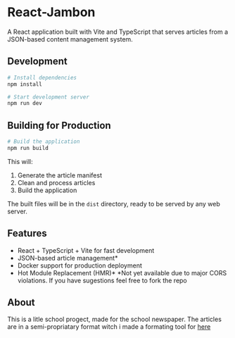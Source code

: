 # React-Jambon

A React application built with Vite and TypeScript that serves articles from a JSON-based content management system.

## Development

```bash
# Install dependencies
npm install

# Start development server
npm run dev
```

## Building for Production

```bash
# Build the application
npm run build
```

This will:
1. Generate the article manifest
2. Clean and process articles
3. Build the application

The built files will be in the `dist` directory, ready to be served by any web server.

## Features

- React + TypeScript + Vite for fast development
- JSON-based article management*
- Docker support for production deployment
- Hot Module Replacement (HMR)*
*Not yet available due to major CORS violations. If you have sugestions feel free to fork the repo

## About 
This is a litle school progect, made for the school newspaper. The articles are in a semi-propriatary format witch i made a formating tool for [here](https://github.com/t0t0r0-cat/BeanPycager/)
